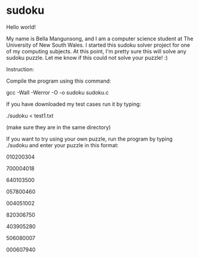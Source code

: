 # sudoku
Hello world!

My name is Bella Mangunsong, and I am a computer science student at The University of New South Wales. I started this sudoku solver project for one of my computing subjects. At this point, I'm pretty sure this will solve any sudoku puzzle. Let me know if this could not solve your puzzle! :)

Instruction:

Compile the program using this command:

gcc -Wall -Werror -O -o sudoku sudoku.c

If you have downloaded my test cases run it by typing:

./sudoku < test1.txt

(make sure they are in the same directory)

If you want to try using your own puzzle, run the program by typing ./sudoku and enter your puzzle in this format:

010200304

700004018

640103500

057800460

004051002

820306750

403905280

506080007

000607940
